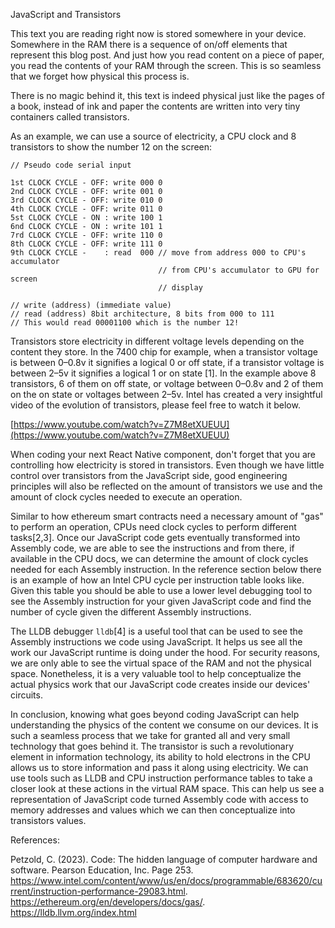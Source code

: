 JavaScript and Transistors

This text you are reading right now is stored somewhere in your device. Somewhere in the RAM there is a sequence of on/off elements that represent this blog post. And just how you read content on a piece of paper, you read the contents of your RAM through the screen. This is so seamless that we forget how physical this process is.

There is no magic behind it, this text is indeed physical just like the pages of a book, instead of ink and paper the contents are written into very tiny containers called transistors.

As an example, we can use a source of electricity, a CPU clock and 8 transistors to show the number 12 on the screen:

```
// Pseudo code serial input

1st CLOCK CYCLE - OFF: write 000 0
2nd CLOCK CYCLE - OFF: write 001 0
3rd CLOCK CYCLE - OFF: write 010 0
4th CLOCK CYCLE - OFF: write 011 0
5st CLOCK CYCLE - ON : write 100 1
6nd CLOCK CYCLE - ON : write 101 1
7rd CLOCK CYCLE - OFF: write 110 0
8th CLOCK CYCLE - OFF: write 111 0
9th CLOCK CYCLE -    : read  000 // move from address 000 to CPU's accumulator
                                 // from CPU's accumulator to GPU for screen
                                 // display

// write (address) (immediate value)
// read (address) 8bit architecture, 8 bits from 000 to 111
// This would read 00001100 which is the number 12!
```
Transistors store electricity in different voltage levels depending on the content they store. In the 7400 chip for example, when a transistor voltage is between 0–0.8v it signifies a logical 0 or off state, if a transistor voltage is between 2–5v it signifies a logical 1 or on state [1]. In the example above 8 transistors, 6 of them on off state, or voltage between 0–0.8v and 2 of them on the on state or voltages between 2–5v. Intel has created a very insightful video of the evolution of transistors, please feel free to watch it below.

[https://www.youtube.com/watch?v=Z7M8etXUEUU](https://www.youtube.com/watch?v=Z7M8etXUEUU)

When coding your next React Native component, don't forget that you are controlling how electricity is stored in transistors. Even though we have little control over transistors from the JavaScript side, good engineering principles will also be reflected on the amount of transistors we use and the amount of clock cycles needed to execute an operation.

Similar to how ethereum smart contracts need a necessary amount of "gas" to perform an operation, CPUs need clock cycles to perform different tasks[2,3]. Once our JavaScript code gets eventually transformed into Assembly code, we are able to see the instructions and from there, if available in the CPU docs, we can determine the amount of clock cycles needed for each Assembly instruction. In the reference section below there is an example of how an Intel CPU cycle per instruction table looks like. Given this table you should be able to use a lower level debugging tool to see the Assembly instruction for your given JavaScript code and find the number of cycle given the different Assembly instructions.

The LLDB debugger `lldb`[4] is a useful tool that can be used to see the Assembly instructions we code using JavaScript. It helps us see all the work our JavaScript runtime is doing under the hood. For security reasons, we are only able to see the virtual space of the RAM and not the physical space. Nonetheless, it is a very valuable tool to help conceptualize the actual physics work that our JavaScript code creates inside our devices' circuits.

In conclusion, knowing what goes beyond coding JavaScript can help understanding the physics of the content we consume on our devices. It is such a seamless process that we take for granted all and very small technology that goes behind it. The transistor is such a revolutionary element in information technology, its ability to hold electrons in the CPU allows us to store information and pass it along using electricity. We can use tools such as LLDB and CPU instruction performance tables to take a closer look at these actions in the virtual RAM space. This can help us see a representation of JavaScript code turned Assembly code with access to memory addresses and values which we can then conceptualize into transistors values.

References:

Petzold, C. (2023). Code: The hidden language of computer hardware and software. Pearson Education, Inc. Page 253.
https://www.intel.com/content/www/us/en/docs/programmable/683620/current/instruction-performance-29083.html.
https://ethereum.org/en/developers/docs/gas/.
https://lldb.llvm.org/index.html
